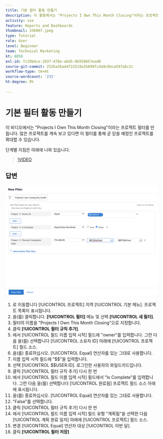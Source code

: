 ```yaml
---
title: 기본 필터 활동 만들기
description: 이 활동에서는 "Projects I Own This Month Closing"이라는 프로젝트 필터를 만듭니다.
activity: use
feature: Reports and Dashboards
thumbnail: 336807.jpeg
type: Tutorial
role: User
level: Beginner
team: Technical Marketing
kt: 8856
exl-id: fc29b4ce-2937-478e-abd5-0b559657ead0
source-git-commit: 252ba3ba44f22519a35899fcda9c6bca597a6c2c
workflow-type: tm+mt
source-wordcount: '231'
ht-degree: 0%

---
```


# 기본 필터 활동 만들기

이 비디오에서는 &quot;Projects I Own This Month Closing&quot;이라는 프로젝트 필터를 만듭니다. 많은 프로젝트를 계속 보고 있다면 이 필터를 통해 곧 닫을 예정인 프로젝트를 확대할 수 있습니다.

단계별 지침은 아래에 나와 있습니다.

>[!VIDEO](https://video.tv.adobe.com/v/336807/?quality=12)

## 답변

![새 필터를 만드는 화면의 이미지입니다.](assets/basic-filter-activity-updated-6-15-21.png)

1. 로 이동합니다 [!UICONTROL 프로젝트] 지역 [!UICONTROL 기본 메뉴]. 프로젝트 목록이 표시됩니다.
1. 을(를) 클릭합니다. **[!UICONTROL 필터]** 메뉴 및 선택 **[!UICONTROL 새 필터]**.
1. 필터의 이름을 &quot;Projects I Own This Month Closing&quot;으로 지정합니다.
1. 클릭 **[!UICONTROL 필터 규칙 추가]**.
1. 에서 [!UICONTROL 필드 이름 입력 시작] 필드에 &quot;owner&quot;를 입력합니다. 그런 다음 을(를) 선택합니다 [!UICONTROL 소유자 ID] 아래에 [!UICONTROL 프로젝트] 필드 소스.
1. 을(를) 종료하십시오. [!UICONTROL Equal] 연산자를 있는 그대로 사용합니다.
1. 이름 입력 시작 필드에 &quot;$$&quot;을 입력합니다.
1. 선택 [!UICONTROL $$USER.ID]. 로그인한 사용자의 와일드카드입니다.
1. 클릭 [!UICONTROL 필터 규칙 추가] 다시 한 번
1. 에서 [!UICONTROL 필드 이름 입력 시작] 필드에서 &quot;Is Complete&quot;를 입력합니다. 그런 다음 을(를) 선택합니다 [!UICONTROL 완료됨] 프로젝트 필드 소스 아래에 표시됩니다.
1. 을(를) 종료하십시오. [!UICONTROL Equal] 연산자를 있는 그대로 사용합니다.
1. &quot;False&quot;를 선택합니다.
1. 클릭 [!UICONTROL 필터 규칙 추가] 다시 한 번
1. 에서 [!UICONTROL 필드 이름 입력 시작] 필드 유형 &quot;계획됨&quot;을 선택한 다음 [!UICONTROL 계획 완료 일자] 아래에 [!UICONTROL 프로젝트] 필드 소스.
1. 변경 [!UICONTROL Equal] 연산자 대상 [!UICONTROL 이번 달].
1. 클릭 **[!UICONTROL 필터 저장]**
